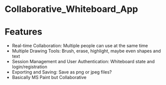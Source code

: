 # Collaborative_Whiteboard_App

# Features
* Real-time Collaboration: Multiple people can use at the same time
* Multiple Drawing Tools: Brush, erase, highlight, maybe even shapes and text
* Session Management and User Authentication: Whiteboard state and login/registration
* Exporting and Saving: Save as png or jpeg files?
* Basically MS Paint but Collaborative
